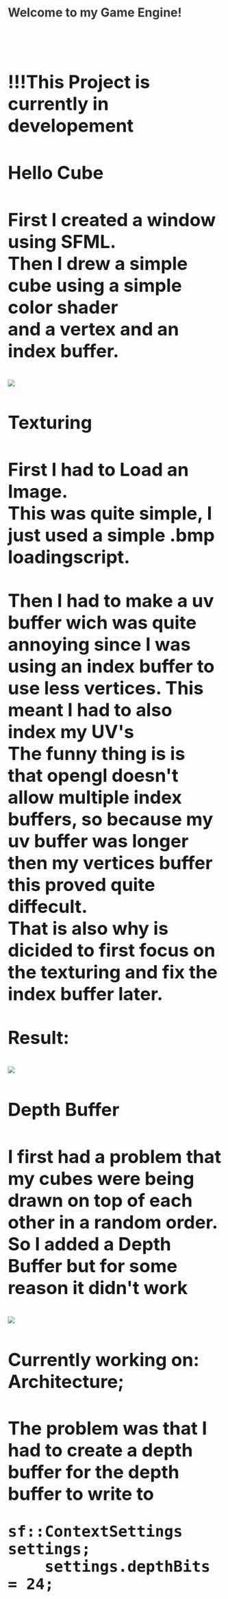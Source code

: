 <div id="project-mechanic-tab" class="project-mechanics-tab">
<h1 style="color: #363636; cursor:pointer; padding-bottom:1.5vh;" onclick="button();">Welcome to my Game Engine!<h1/>
<div id="project-mechanic-info-tab">
<h2>!!!This Project is currently in developement</h2>
  
  <h2 >Hello Cube<h2/>
  <p>First I created a window using SFML.<br>
    Then I drew a simple cube using a simple color shader<br> and a vertex and an index buffer.<p/>
  <img src="https://raw.githubusercontent.com/26583/RedHeadGameEngine/master/documentation/RHGEturning-cube.gif"/>
  <h2 >Texturing<h2/>
    <p>First I had to Load an Image.<br>
      This was quite simple, I just used a simple .bmp loadingscript.<br>
      <br>
      Then I had to make a uv buffer wich was quite annoying since I was using an index buffer to use less vertices. This meant I had to also index my UV's<br>
      The funny thing is is that opengl doesn't allow multiple index buffers, so because my uv buffer was longer then my vertices buffer this proved quite diffecult.<br>
      That is also why is dicided to first focus on the texturing and fix the index buffer later.
      <br><br>Result:     
    <p/>
<img src="https://raw.githubusercontent.com/26583/RedHeadGameEngine/master/documentation/TurningMineGrass.gif"/>
    <h2>Depth Buffer<h2/>
      <p>I first had a problem that my cubes were being drawn on top of each other in a random order.
        So I added a Depth Buffer but  for some reason it didn't work<p/>
      <img src="https://raw.githubusercontent.com/26583/RedHeadGameEngine/master/documentation/NoDepthBuffer.PNG"/>
    <h2>Currently working on: Architecture;<h2/>
      <p>The problem was that I had to create a depth buffer for the depth buffer to write to<p/>
      <code>sf::ContextSettings settings;
    settings.depthBits = 24;<code/>
    </div>
   </div>
